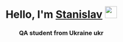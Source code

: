<h1 align="center">Hello, I'm <a href="https://github.com/5Stan6" target="_blank">Stanislav</a> 
<img src="https://github.com/blackcater/blackcater/raw/main/images/Hi.gif" height="32"/></h1>
<h3 align="center">QA student from Ukraine ukr</h3>

